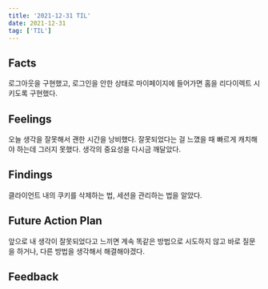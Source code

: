 ```yaml
---
title: '2021-12-31 TIL'
date: 2021-12-31
tag: ['TIL']
---
```


## Facts

로그아웃을 구현했고, 로그인을 안한 상태로 마이페이지에 들어가면 홈을 리다이렉트 시키도록 구현했다.

## Feelings

오늘 생각을 잘못해서 괜한 시간을 낭비했다. 잘못되었다는 걸 느꼈을 때 빠르게 캐치해야 하는데 그러지 못했다. 생각의 중요성을 다시금 깨달았다.

## Findings

클라이언트 내의 쿠키를 삭제하는 법, 세션을 관리하는 법을 알았다.

## Future Action Plan

앞으로 내 생각이 잘못되었다고 느끼면 계속 똑같은 방법으로 시도하지 않고 바로 질문을 하거나, 다른 방법을 생각해서 해결해야겠다.

## Feedback

